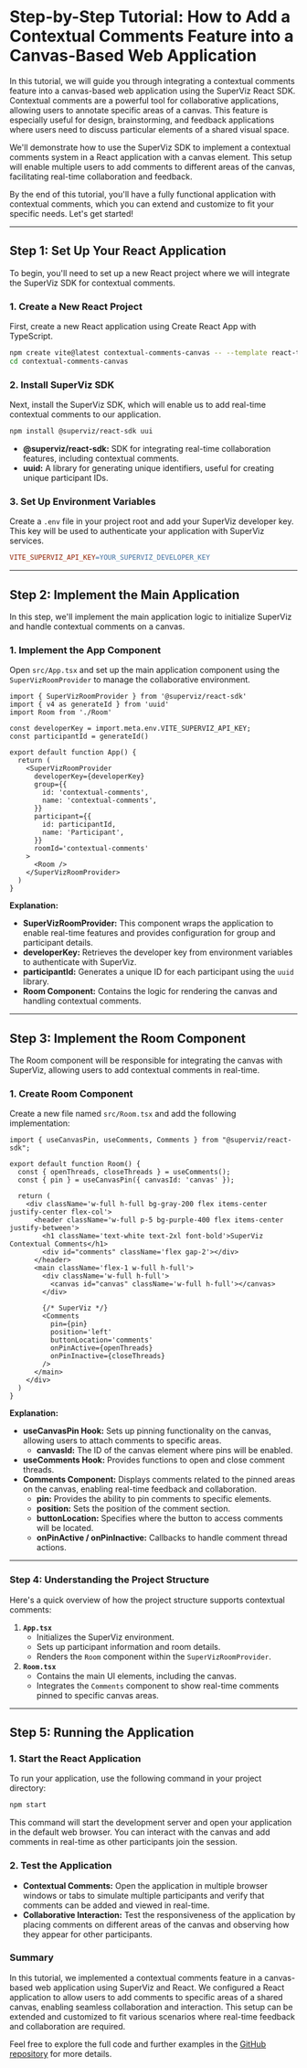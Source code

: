 # Step-by-Step Tutorial: How to Add a Contextual Comments Feature into a Canvas-Based Web Application

In this tutorial, we will guide you through integrating a contextual comments feature into a canvas-based web application using the SuperViz React SDK. Contextual comments are a powerful tool for collaborative applications, allowing users to annotate specific areas of a canvas. This feature is especially useful for design, brainstorming, and feedback applications where users need to discuss particular elements of a shared visual space.

We'll demonstrate how to use the SuperViz SDK to implement a contextual comments system in a React application with a canvas element. This setup will enable multiple users to add comments to different areas of the canvas, facilitating real-time collaboration and feedback.

By the end of this tutorial, you'll have a fully functional application with contextual comments, which you can extend and customize to fit your specific needs. Let's get started!

---

## Step 1: Set Up Your React Application

To begin, you'll need to set up a new React project where we will integrate the SuperViz SDK for contextual comments.

### 1. Create a New React Project

First, create a new React application using Create React App with TypeScript.

```bash
npm create vite@latest contextual-comments-canvas -- --template react-ts
cd contextual-comments-canvas
```

### 2. Install SuperViz SDK

Next, install the SuperViz SDK, which will enable us to add real-time contextual comments to our application.

```bash
npm install @superviz/react-sdk uui
```

- **@superviz/react-sdk:** SDK for integrating real-time collaboration features, including contextual comments.
- **uuid:** A library for generating unique identifiers, useful for creating unique participant IDs.

### 3. Set Up Environment Variables

Create a `.env` file in your project root and add your SuperViz developer key. This key will be used to authenticate your application with SuperViz services.

```makefile
VITE_SUPERVIZ_API_KEY=YOUR_SUPERVIZ_DEVELOPER_KEY
```

---

## Step 2: Implement the Main Application

In this step, we'll implement the main application logic to initialize SuperViz and handle contextual comments on a canvas.

### 1. Implement the App Component

Open `src/App.tsx` and set up the main application component using the `SuperVizRoomProvider` to manage the collaborative environment.

```tsx
import { SuperVizRoomProvider } from '@superviz/react-sdk'
import { v4 as generateId } from 'uuid'
import Room from './Room'

const developerKey = import.meta.env.VITE_SUPERVIZ_API_KEY;
const participantId = generateId()

export default function App() {
  return (
    <SuperVizRoomProvider
      developerKey={developerKey}
      group={{
        id: 'contextual-comments',
        name: 'contextual-comments',
      }}
      participant={{
        id: participantId,
        name: 'Participant',
      }}
      roomId='contextual-comments'
    >
      <Room />
    </SuperVizRoomProvider>
  )
}
```

**Explanation:**

- **SuperVizRoomProvider:** This component wraps the application to enable real-time features and provides configuration for group and participant details.
- **developerKey:** Retrieves the developer key from environment variables to authenticate with SuperViz.
- **participantId:** Generates a unique ID for each participant using the `uuid` library.
- **Room Component:** Contains the logic for rendering the canvas and handling contextual comments.

---

## Step 3: Implement the Room Component

The Room component will be responsible for integrating the canvas with SuperViz, allowing users to add contextual comments in real-time.

### 1. Create Room Component

Create a new file named `src/Room.tsx` and add the following implementation:

```tsx
import { useCanvasPin, useComments, Comments } from "@superviz/react-sdk";

export default function Room() {
  const { openThreads, closeThreads } = useComments();
  const { pin } = useCanvasPin({ canvasId: 'canvas' });

  return (
    <div className='w-full h-full bg-gray-200 flex items-center justify-center flex-col'>
      <header className='w-full p-5 bg-purple-400 flex items-center justify-between'>
        <h1 className='text-white text-2xl font-bold'>SuperViz Contextual Comments</h1>
        <div id="comments" className='flex gap-2'></div>
      </header>
      <main className='flex-1 w-full h-full'>
        <div className='w-full h-full'>
          <canvas id="canvas" className='w-full h-full'></canvas>
        </div>

        {/* SuperViz */}
        <Comments
          pin={pin}
          position='left'
          buttonLocation='comments'
          onPinActive={openThreads}
          onPinInactive={closeThreads}
        />
      </main>
    </div>
  )
}
```

**Explanation:**

- **useCanvasPin Hook:** Sets up pinning functionality on the canvas, allowing users to attach comments to specific areas.
    - **canvasId:** The ID of the canvas element where pins will be enabled.
- **useComments Hook:** Provides functions to open and close comment threads.
- **Comments Component:** Displays comments related to the pinned areas on the canvas, enabling real-time feedback and collaboration.
    - **pin:** Provides the ability to pin comments to specific elements.
    - **position:** Sets the position of the comment section.
    - **buttonLocation:** Specifies where the button to access comments will be located.
    - **onPinActive / onPinInactive:** Callbacks to handle comment thread actions.

---

### Step 4: Understanding the Project Structure

Here's a quick overview of how the project structure supports contextual comments:

1. **`App.tsx`**
    - Initializes the SuperViz environment.
    - Sets up participant information and room details.
    - Renders the `Room` component within the `SuperVizRoomProvider`.
2. **`Room.tsx`**
    - Contains the main UI elements, including the canvas.
    - Integrates the `Comments` component to show real-time comments pinned to specific canvas areas.

---

## Step 5: Running the Application

### 1. Start the React Application

To run your application, use the following command in your project directory:

```bash
npm start
```

This command will start the development server and open your application in the default web browser. You can interact with the canvas and add comments in real-time as other participants join the session.

### 2. Test the Application

- **Contextual Comments:** Open the application in multiple browser windows or tabs to simulate multiple participants and verify that comments can be added and viewed in real-time.
- **Collaborative Interaction:** Test the responsiveness of the application by placing comments on different areas of the canvas and observing how they appear for other participants.

### Summary

In this tutorial, we implemented a contextual comments feature in a canvas-based web application using SuperViz and React. We configured a React application to allow users to add comments to specific areas of a shared canvas, enabling seamless collaboration and interaction. This setup can be extended and customized to fit various scenarios where real-time feedback and collaboration are required.

Feel free to explore the full code and further examples in the [GitHub repository](https://github.com/SuperViz/tutorials/tree/main/contextual-comments-canvas) for more details.